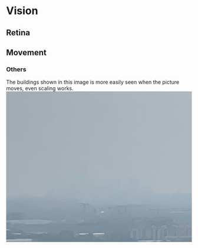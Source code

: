 



# Vision
## Retina

## Movement
### Others
The buildings shown in this image is more easily seen when the picture moves, even scaling works.
![](/images/movement-sensitivity.jpeg)


